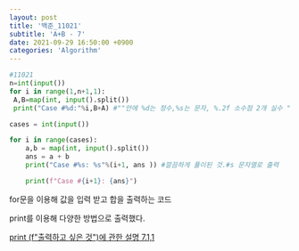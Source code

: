 ```yaml
---
layout: post
title: '백준_11021'
subtitle: 'A+B - 7'
date: 2021-09-29 16:50:00 +0900
categories: 'Algorithm'
---
```


```python
#11021
n=int(input())
for i in range(1,n+1,1):
 A,B=map(int, input().split())
 print("Case #%d:"%i,B+A) #""안에 %d는 정수,%s는 문자, %.2f 소수점 2개 실수 ""끝나고 바로 %변수명/ 여러개는 %(a,b)
```



```python
cases = int(input())

for i in range(cases):
    a,b = map(int, input().split())
    ans = a + b
    print("Case #%s: %s"%(i+1, ans )) #깔끔하게 풀이된 것.#s 문자열로 출력

    print(f"Case #{i+1}: {ans}")
```



for문을 이용해 값을 입력 받고 합을 출력하는 코드

print를 이용해 다양한 방법으로 출력했다. 

[print (f"출력하고 싶은 것")에 관한 설명 7.1,1](https://docs.python.org/ko/3/tutorial/inputoutput.html)



